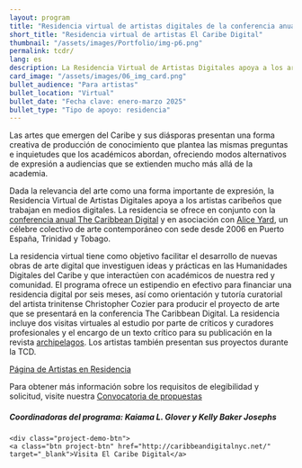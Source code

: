 ```yaml
---
layout: program
title: "Residencia virtual de artistas digitales de la conferencia anual El Caribe Digital"
short_title: "Residencia virtual de artistas El Caribe Digital"
thumbnail: "/assets/images/Portfolio/img-p6.png"
permalink: tcdr/
lang: es
description: La Residencia Virtual de Artistas Digitales apoya a los artistas caribeños que trabajan en medios digitales. La residencia se ofrece en conjunto con la conferencia anual el Caribe Digital.
card_image: "/assets/images/06_img_card.png"
bullet_audience: "Para artistas"
bullet_location: "Virtual"
bullet_date: "Fecha clave: enero-marzo 2025"
bullet_type: "Tipo de apoyo: residencia"
---
```


<div class="portfolio-details">
<p>Las artes que emergen del Caribe y sus diásporas presentan una forma creativa de producción de conocimiento que plantea las mismas preguntas e inquietudes que los académicos abordan, ofreciendo modos alternativos de expresión a audiencias que se extienden mucho más allá de la academia.</p>
<p>Dada la relevancia del arte como una forma importante de expresión, la Residencia Virtual de Artistas Digitales apoya a los artistas caribeños que trabajan en medios digitales. La residencia se ofrece en conjunto con la <a href="https://thecaribbeandigital.org/" target="_blank">conferencia anual The Caribbean Digital</a> y en asociación con <a href="http://aliceyard.blogspot.com/" target="_blank">Alice Yard</a>, un célebre colectivo de arte contemporáneo con sede desde 2006 en Puerto España, Trinidad y Tobago.</p>
<p>La residencia virtual tiene como objetivo facilitar el desarrollo de nuevas obras de arte digital que investiguen ideas y prácticas en las Humanidades Digitales del Caribe y que interactúen con académicos de nuestra red y comunidad. El programa ofrece un estipendio en efectivo para financiar una residencia digital por seis meses, así como orientación y tutoría curatorial del artista trinitense Christopher Cozier para producir el proyecto de arte que se presentará en la conferencia The Caribbean Digital. La residencia incluye dos visitas virtuales al estudio por parte de críticos y curadores profesionales y el encargo de un texto crítico para su publicación en la revista <a href="https://archipelagosjournal.org/" target="_blank">archipelagos</a>. Los artistas también presentan sus proyectos durante la TCD.</p>
<p><a href="" target="_blank">Página de Artistas en Residencia</a> </p>
<p>Para obtener más información sobre los requisitos de elegibilidad y solicitud, visite nuestra <a href="https://thecaribbeandigital.org/residency/" target="_blank">Convocatoria de propuestas</a></p>

<div><h5>Coordinadoras del programa: Kaiama L. Glover y Kelly Baker Josephs</h5></div>
    
    <div class="project-demo-btn">
    <a class="btn project-btn" href="http://caribbeandigitalnyc.net/" target="_blank">Visita El Caribe Digital</a>
</div>
</div>
